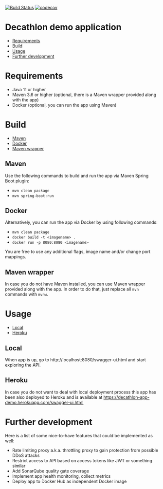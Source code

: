 [![Build Status](https://travis-ci.com/digid0c/decathlon-app.svg?branch=master)](https://travis-ci.com/github/digid0c/decathlon-app)
[![codecov](https://codecov.io/gh/digid0c/decathlon-app/branch/master/graph/badge.svg)](https://codecov.io/gh/digid0c/decathlon-app)

# Decathlon demo application

* [Requirements](#requirements)
* [Build](#build)
* [Usage](#usage)
* [Further development](#further-development)

# Requirements
* Java 11 or higher
* Maven 3.6 or higher (optional, there is a Maven wrapper provided along with the app)
* Docker (optional, you can run the app using Maven)

# Build

* [Maven](#maven)
* [Docker](#docker)
* [Maven wrapper](#maven-wrapper)

## Maven
Use the following commands to build and run the app via Maven Spring Boot plugin:
* `mvn clean package`
* `mvn spring-boot:run`

## Docker
Alternatively, you can run the app via Docker by using following commands:
* `mvn clean package`
* `docker build -t <imagename> .`
* `docker run -p 8080:8080 <imagename>`

You are free to use any additional flags, image name and/or change port mappings.

## Maven wrapper
In case you do not have Maven installed, you can use Maven wrapper provided along with the app.
In order to do that, just replace all `mvn` commands with `mvnw`.

# Usage

* [Local](#local)
* [Heroku](#heroku)

## Local
When app is up, go to http://localhost:8080/swagger-ui.html and start exploring the API.

## Heroku
In case you do not want to deal with local deployment process this app has been also deployed to
Heroku and is available at https://decathlon-app-demo.herokuapp.com/swagger-ui.html

# Further development

Here is a list of some nice-to-have features that could be implemented as well:
* Rate limiting proxy a.k.a. throttling proxy to gain protection from possible DDoS attacks
* Restrict access to API based on access tokens like JWT or something similar
* Add SonarQube quality gate coverage
* Implement app health monitoring, collect metrics
* Deploy app to Docker Hub as independent Docker image
